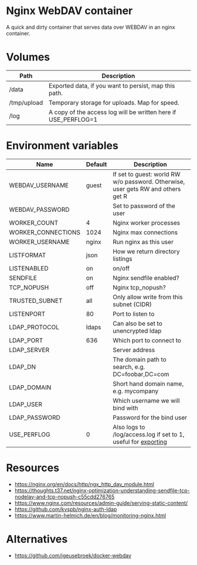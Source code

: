 # Nginx WebDAV container

A quick and dirty container that serves data over WEBDAV in an nginx container.

# Volumes

|Path|Description|
|----|-----------|
|/data|Exported data, if you want to persist, map this path.|
|/tmp/upload|Temporary storage for uploads. Map for speed.|
|/log|A copy of the access log will be written here if USE_PERFLOG=1|

# Environment variables

|Name|Default|Description|
|----|-------|-----------|
|WEBDAV_USERNAME|guest|If set to guest: world RW w/o password. Otherwise, user gets RW and others get R|
|WEBDAV_PASSWORD||Set to password of the user|
|WORKER_COUNT|4|Nginx worker processes|
|WORKER_CONNECTIONS|1024|Nginx max connections|
|WORKER_USERNAME|nginx|Run nginx as this user|
|LISTFORMAT|json|How we return directory listings|
|LISTENABLED|on|on/off|
|SENDFILE|on|Nginx sendfile enabled?|
|TCP_NOPUSH|off|Nginx tcp_nopush?|
|TRUSTED_SUBNET|all|Only allow write from this subnet (CIDR)|
|LISTENPORT|80|Port to listen to|
|LDAP_PROTOCOL|ldaps|Can also be set to unencrypted ldap|
|LDAP_PORT|636|Which port to connect to|
|LDAP_SERVER||Server address|
|LDAP_DN||The domain path to search, e.g. DC=foobar,DC=com|
|LDAP_DOMAIN||Short hand domain name, e.g. mycompany|
|LDAP_USER||Which username we will bind with|
|LDAP_PASSWORD||Password for the bind user|
|USE_PERFLOG|0|Also logs to /log/access.log if set to 1, useful for [exporting](https://www.martin-helmich.de/en/blog/monitoring-nginx.html)|

# Resources

* https://nginx.org/en/docs/http/ngx_http_dav_module.html
* https://thoughts.t37.net/nginx-optimization-understanding-sendfile-tcp-nodelay-and-tcp-nopush-c55cdd276765
* https://www.nginx.com/resources/admin-guide/serving-static-content/
* https://github.com/kvspb/nginx-auth-ldap
* https://www.martin-helmich.de/en/blog/monitoring-nginx.html

# Alternatives

* https://github.com/jgeusebroek/docker-webdav
